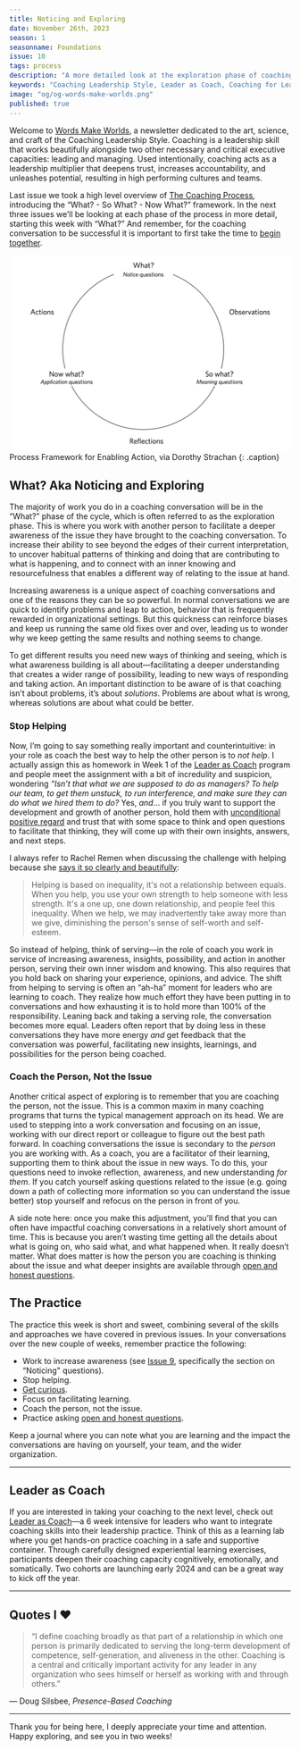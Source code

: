 ```yaml
---
title: Noticing and Exploring
date: November 26th, 2023
season: 1
seasonname: Foundations
issue: 10
tags: process
description: "A more detailed look at the exploration phase of coaching conversations, and why building awareness is so important."
keywords: "Coaching Leadership Style, Leader as Coach, Coaching for Leaders, Manager as Coach"
image: "og/og-words-make-worlds.png"
published: true
---
```


Welcome to [Words Make Worlds](https://methodandmatter.com/words-make-worlds/), a newsletter dedicated to the art, science, and craft of the Coaching Leadership Style. Coaching is a leadership skill that works beautifully alongside two other necessary and critical executive capacities: leading and managing. Used intentionally, coaching acts as a leadership multiplier that deepens trust, increases accountability, and unleashes potential, resulting in high performing cultures and teams.

Last issue we took a high level overview of [The Coaching Process](https://methodandmatter.com/words-make-worlds/009/), introducing the “What? - So What? - Now What?” framework. In the next three issues we’ll be looking at each phase of the process in more detail, starting this week with “What?” And remember, for the coaching conversation to be successful it is important to first take the time to [begin together](https://methodandmatter.com/words-make-worlds/007/).  

![the process framework](images/wmw/process-framework.png)
Process Framework for Enabling Action, via Dorothy Strachan
{: .caption}

## What? Aka Noticing and Exploring

The majority of work you do in a coaching conversation will be in the “What?” phase of the cycle, which is often referred to as the exploration phase. This is where you work with another person to facilitate a deeper awareness of the issue they have brought to the coaching conversation. To increase their ability to see beyond the edges of their current interpretation, to uncover habitual patterns of thinking and doing that are contributing to what is happening, and to connect with an inner knowing and resourcefulness that enables a different way of relating to the issue at hand.

Increasing awareness is a unique aspect of coaching conversations and one of the reasons they can be so powerful. In normal conversations we are quick to identify problems and leap to action, behavior that is frequently rewarded in organizational settings. But this quickness can reinforce biases and keep us running the same old fixes over and over, leading us to wonder why we keep getting the same results and nothing seems to change.

To get different results you need new ways of thinking and seeing, which is what awareness building is all about&mdash;facilitating a deeper understanding that creates a wider range of possibility, leading to new ways of responding and taking action. An important distinction to be aware of is that coaching isn’t about problems, it’s about _solutions_.  Problems are about what is wrong, whereas solutions are about what could be better.

### Stop Helping
Now, I’m going to say something really important and counterintuitive: in your role as coach the best way to help the other person is to _not help_. I actually assign this as homework in Week 1 of the [Leader as Coach](https://methodandmatter.com/leader-as-coach/) program and people meet the assignment with a bit of incredulity and suspicion, wondering _“Isn’t that what we are supposed to do as managers? To help our team, to get them unstuck, to run interference, and make sure they can do what we hired them to do?_ Yes, _and_… if you truly want to support the development and growth of another person, hold them with [unconditional positive regard](https://methodandmatter.com/words-make-worlds/005/) and trust that with some space to think and open questions to facilitate that thinking, they will come up with their own insights, answers, and next steps.

I always refer to Rachel Remen when discussing the challenge with helping because she [says it so clearly and beautifully](https://www.awakin.org/v2/read/view.php?tid=127):

> Helping is based on inequality, it's not a relationship between equals. When you help, you use your own strength to help someone with less strength. It's a one up, one down relationship, and people feel this inequality. When we help, we may inadvertently take away more than we give, diminishing the person's sense of self-worth and self-esteem.

So instead of helping, think of serving&mdash;in the role of coach you work in service of increasing awareness, insights, possibility, and action in another person, serving their own inner wisdom and knowing. This also requires that you hold back on sharing your experience, opinions, and advice. The shift from helping to serving is often an “ah-ha” moment for leaders who are learning to coach. They realize how much effort they have been putting in to conversations and how exhausting it is to hold more than 100% of the responsibility. Leaning back and taking a serving role, the conversation becomes more equal. Leaders often report that by doing less in these conversations they have more energy _and_ get feedback that the conversation was powerful, facilitating new insights, learnings, and possibilities for the person being coached.

### Coach the Person, Not the Issue
Another critical aspect of exploring is to remember that you are coaching the person, not the issue. This is a common maxim in many coaching programs that turns the typical management approach on its head. We are used to stepping into a work conversation and focusing on an issue, working with our direct report or colleague to figure out the best path forward. In coaching conversations the issue is secondary to the _person_ you are working with. As a coach, you are a facilitator of their learning, supporting them to think about the issue in new ways. To do this, your questions need to invoke reflection, awareness, and new understanding _for them_. If you catch yourself asking questions related to the issue (e.g. going down a path of collecting more information so you can understand the issue better) stop yourself and refocus on the person in front of you.

A side note here: once you make this adjustment, you’ll find that you can often have impactful coaching conversations in a relatively short amount of time. This is because you aren’t wasting time getting all the details about what is going on, who said what, and what happened when. It really doesn’t matter. What does matter is how the person you are coaching is thinking about the issue and what deeper insights are available through [open and honest questions](https://methodandmatter.com/words-make-worlds/008/).  

## The Practice
The practice this week is short and sweet, combining several of the skills and approaches we have covered in previous issues. In your conversations over the new couple of weeks, remember practice the following:

- Work to increase awareness (see [Issue 9](https://methodandmatter.com/words-make-worlds/009/), specifically the section on “Noticing" questions).
- Stop helping.
- [Get curious](https://methodandmatter.com/words-make-worlds/006/).
- Focus on facilitating learning.
- Coach the person, not the issue.
- Practice asking [open and honest questions](https://methodandmatter.com/words-make-worlds/008/).

Keep a journal where you can note what you are learning and the impact the conversations are having on yourself, your team, and the wider organization.

---

## Leader as Coach

If you are interested in taking your coaching to the next level, check out [Leader as Coach](https://maven.com/andrea-mignolo/leader-as-coach)&mdash;a 6 week intensive for leaders who want to integrate coaching skills into their leadership practice. Think of this as a learning lab where you get hands-on practice coaching in a safe and supportive container. Through carefully designed experiential learning exercises, participants deepen their coaching capacity cognitively, emotionally, and somatically. Two cohorts are launching early 2024 and can be a great way to kick off the year.

---

## Quotes I ❤️
> “I define coaching broadly as that part of a relationship in which one person is primarily dedicated to serving the long-term development of competence, self-generation, and aliveness in the other. Coaching is a central and critically important activity for any leader in any organization who sees himself or herself as working with and through others.”

&mdash; Doug Silsbee, _Presence-Based Coaching_

---

Thank you for being here, I deeply appreciate your time and attention. Happy exploring, and see you in two weeks!
